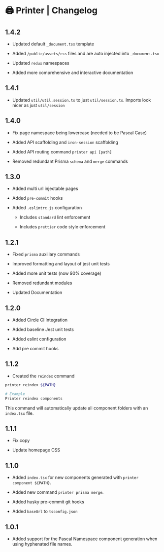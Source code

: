 # 🖨️ Printer | Changelog

## 1.4.2

- Updated default `_document.tsx` template

- Added `/public/assets/css` files and are auto injected into `_document.tsx`

- Updated `redux` namespaces

- Added more comprehensive and interactive documentation

## 1.4.1

- Updated `util/util.session.ts` to just `util/session.ts`. Imports look nicer as just `util/session`

## 1.4.0

- Fix page namespace being lowercase (needed to be Pascal Case)

- Added API scaffolding and `iron-session` scaffolding

- Added API routing command `printer api [path]`

- Removed redundant Prisma `schema` and `merge` commands

## 1.3.0

- Added multi url injectable pages

- Added `pre-commit` hooks

- Added `.eslintrc.js` configuration

  - Includes `standard` lint enforcement

  - Includes `prettier` code style enforcement

## 1.2.1

- Fixed `prisma` auxillary commands

- Improved formatting and layout of jest unit tests

- Added more unit tests (now 90% coverage)

- Removed redundant modules

- Updated Documentation

## 1.2.0

- Added Circle CI Integration

- Added baseline Jest unit tests

- Added eslint configuration

- Add pre commit hooks

## 1.1.2

- Created the `reindex` command

```bash
printer reindex ${PATH}

# Example
Printer reindex components
```

This command will automatically update all component folders with an `index.tsx` file.

## 1.1.1

- Fix copy

- Update homepage CSS

## 1.1.0

- Added `index.tsx` for new components generated with `printer component ${PATH}`.

- Added new command `printer prisma merge`.

- Added husky pre-commit git hooks

- Added `baseUrl` to `tsconfig.json`

## 1.0.1

- Added support for the Pascal Namespace component generation when using hyphenated file names.